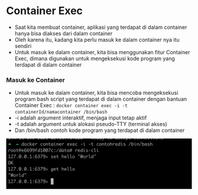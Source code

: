 # Container Exec

- Saat kita membuat container, aplikasi yang terdapat di dalam container hanya bisa diakses dari dalam container
- Oleh karena itu, kadang kita perlu masuk ke dalam container nya itu sendiri
- Untuk masuk ke dalam container, kita bisa menggunakan fitur Container Exec, dimana digunakan untuk mengeksekusi kode program yang terdapat di dalam container

### Masuk ke Container

- Untuk masuk ke dalam container, kita bisa mencoba mengeksekusi program bash script yang terdapat di dalam container dengan bantuan Container Exec : ```docker container exec -i -t containerId/namacontainer /bin/bash```
- -i adalah argument interaktif, menjaga input tetap aktif
- -t adalah argument untuk alokasi pseudo-TTY (terminal akses)
- Dan /bin/bash contoh kode program yang terdapat di dalam container

![img_13.png](images/img_13.png)
